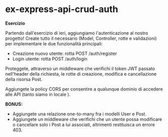 # ex-express-api-crud-auth

**Esercizio**

Partendo dall'esercizio di ieri, aggiungiamo l'autenticazione al nostro progetto! Create tutto il necessario (Model, Controller, rotte e validazioni) per implementare le due funzionalità principali:

- Creazione nuovo utente: rotta POST /auth/register
- Login utente: rotta POST /auth/login

Proteggete, attraverso un middleware che verifichi il token JWT passato nell'header della richiesta, le rotte di creazione, modifica e cancellazione della risorsa Post.

Aggiungete la policy CORS per consentire a qualunque dominio di accedere alle API (tanto siamo in locale ).

**BONUS:**

- Aggiungete una relazione one-to-many fra i modelli User e Post.
 - Aggiungete un middleware che verifichi che un utente possa modificare o cancellare solo i Post a lui associati, altrimenti restituisca un errore 403.